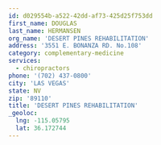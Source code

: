 ```yaml
---
id: d029554b-a522-42dd-af73-425d25f753dd
first_name: DOUGLAS
last_name: HERMANSEN
org_name: 'DESERT PINES REHABILITATION'
address: '3551 E. BONANZA RD. No.108'
category: complementary-medicine
services:
  - chiropractors
phone: '(702) 437-0800'
city: 'LAS VEGAS'
state: NV
zip: '89110'
title: 'DESERT PINES REHABILITATION'
_geoloc:
  lng: -115.05795
  lat: 36.172744
---
```

